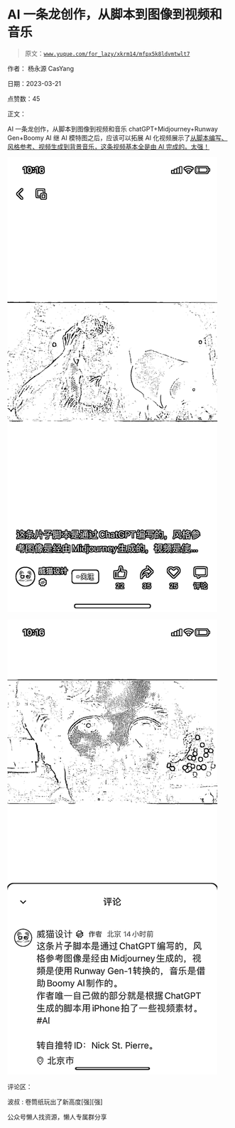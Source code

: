 # AI 一条龙创作，从脚本到图像到视频和音乐

> 原文：[`www.yuque.com/for_lazy/xkrm14/mfpx5k8ldvmtwlt7`](https://www.yuque.com/for_lazy/xkrm14/mfpx5k8ldvmtwlt7)



作者： 杨永源 CasYang



日期：2023-03-21



点赞数：45



正文：



AI 一条龙创作，从脚本到图像到视频和音乐 chatGPT+Midjourney+Runway Gen+Boomy AI 继 AI 模特图之后，应该可以拓展 AI 化视频展示了[从脚本编写、风格参考、视频生成到背景音乐，这条视频基本全是由 AI 完成的。太强！](https://mp.weixin.qq.com/s/G_GiIlF_GUkId4IZlfHeyA)



![](img/ca5a73261a90fb3bbfff86f9e6bdca52.png)  

![](img/c2a9fdc3580a9c61fb8e5b4e0629fd98.png)  

评论区：



波叔 : 卷筒纸玩出了新高度[强][强]



公众号懒人找资源，懒人专属群分享


